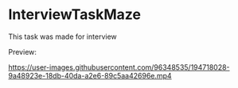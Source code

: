 # InterviewTaskMaze
This task was made for interview

Preview:

https://user-images.githubusercontent.com/96348535/194718028-9a48923e-18db-40da-a2e6-89c5aa42696e.mp4
